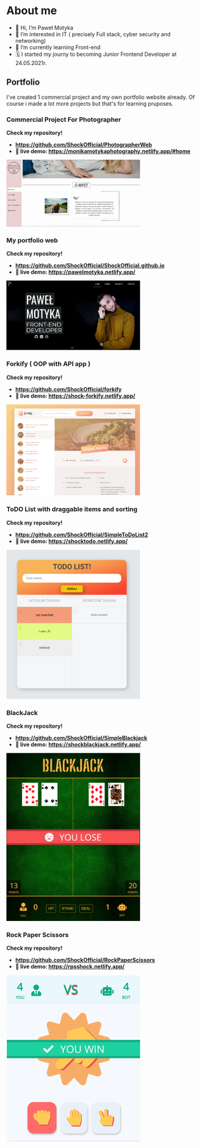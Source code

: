 # About me
- 👋 Hi, I’m Paweł Motyka
- 👀 I’m interested in IT ( precisely Full stack, cyber security and networking)
- 🌱 I’m currently learning Front-end
- 🗓  I started my journy to becoming Junior Frontend Developer at 24.05.2021r.

## Portfolio
I've created 1 commercial project and my own portfolio website already. Of course i made a lot more projects but that's for learning pruposes.

### Commercial Project For Photographer
<b> Check my repository! <b>
- https://github.com/ShockOfficial/PhotographerWeb
- 🔴 live demo: https://monikamotykaphotography.netlify.app/#home
<p align="left">
    <img src="https://github.com/ShockOfficial/PhotographerWeb/blob/main/prev.png" width="350" title="preview image">
</p>

### My portfolio web
<b> Check my repository! <b>
- https://github.com/ShockOfficial/ShockOfficial.github.io
- 🔴 live demo: https://pawelmotyka.netlify.app/
<p align="left">
    <img src="https://github.com/ShockOfficial/ShockOfficial.github.io/blob/main/prev.png" width="350" title="preview image">
</p>
    
    
### Forkify ( OOP with API app )
<b> Check my repository! <b>
- https://github.com/ShockOfficial/forkify
- 🔴 live demo: https://shock-forkify.netlify.app/
<p align="left">
    <img src="https://github.com/ShockOfficial/forkify/blob/main/prev.png" width="350" title="preview image">
</p>
     
### ToDO List with draggable items and sorting
<b> Check my repository! <b>
- https://github.com/ShockOfficial/SimpleToDoList2
- 🔴 live demo: https://shocktodo.netlify.app/
<p align="left">
    <img src="https://github.com/ShockOfficial/SimpleToDoList2/blob/main/prev.png" width="350" title="preview image">
</p>

### BlackJack
<b> Check my repository! <b>
- https://github.com/ShockOfficial/SimpleBlackjack
- 🔴 live demo: https://shockblackjack.netlify.app/
<p align="left">
    <img src="https://github.com/ShockOfficial/SimpleBlackjack/blob/main/prev.png" width="350" title="preview image">
</p>
    
    
### Rock Paper Scissors
<b> Check my repository! <b>
- https://github.com/ShockOfficial/RockPaperScissors
- 🔴 live demo: https://rpsshock.netlify.app/
    
<p align="left">
  <img src="https://github.com/ShockOfficial/RockPaperScissors/blob/main/prev.png" width="350" title="preview image">
</p>
<!---
ShockOfficial/ShockOfficial is a ✨ special ✨ repository because its `README.md` (this file) appears on your GitHub profile.
You can click the Preview link to take a look at your changes.
--->
